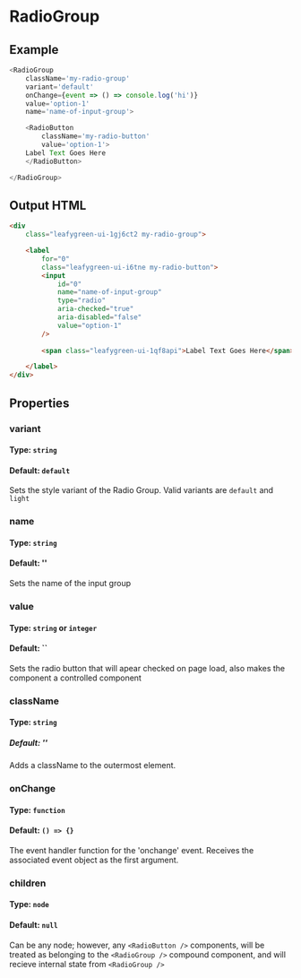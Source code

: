 # RadioGroup

## Example
```js
<RadioGroup
    className='my-radio-group'
    variant='default'
    onChange={event => () => console.log('hi')}
    value='option-1'
    name='name-of-input-group'>

    <RadioButton 
        className='my-radio-button'
        value='option-1'>
    Label Text Goes Here
    </RadioButton>

</RadioGroup>
```

## Output HTML
```html
<div 
    class="leafygreen-ui-1gj6ct2 my-radio-group">

    <label 
        for="0"
        class="leafygreen-ui-i6tne my-radio-button">  
        <input 
            id="0" 
            name="name-of-input-group" 
            type="radio" 
            aria-checked="true" 
            aria-disabled="false" 
            value="option-1" 
        />
        
        <span class="leafygreen-ui-1qf8api">Label Text Goes Here</span>

    </label>
</div>
```

## Properties 

### variant 
#### Type: `string`
#### Default: `default`
Sets the style variant of the Radio Group. Valid variants are `default` and `light`

### name 
#### Type: `string`
#### Default: ''
Sets the name of the input group

### value 
#### Type: `string` or `integer`
#### Default: ``
Sets the radio button that will apear checked on page load, also makes the component a controlled component 

### className
#### Type: `string`
##### Default: ''
Adds a className to the outermost element.

### onChange 
#### Type: `function`
#### Default: `() => {}`
The event handler function for the 'onchange' event. Receives the associated event object as the first argument.

### children
#### Type: `node`
#### Default: `null`
Can be any node; however, any `<RadioButton />` components, will be treated as belonging to the `<RadioGroup />` compound component, and will recieve internal state from `<RadioGroup />`